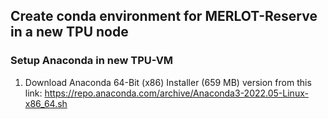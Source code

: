 ## Create conda environment for MERLOT-Reserve in a new TPU node

### Setup Anaconda in new TPU-VM
1. Download Anaconda 64-Bit (x86) Installer (659 MB) version from this link: https://repo.anaconda.com/archive/Anaconda3-2022.05-Linux-x86_64.sh
